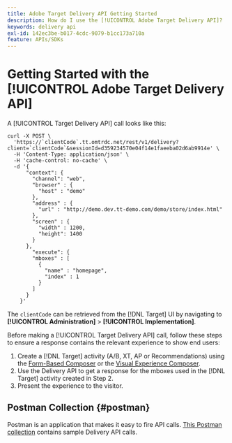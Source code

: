 ```yaml
---
title: Adobe Target Delivery API Getting Started
description: How do I use the [!UICONTROL Adobe Target Delivery API]?
keywords: delivery api
exl-id: 142ec3be-b017-4cdc-9079-b1cc173a710a
feature: APIs/SDKs
---
```

# Getting Started with the [!UICONTROL Adobe Target Delivery API]

A [!UICONTROL Target Delivery API] call looks like this:

```
curl -X POST \
  'https://`clientCode`.tt.omtrdc.net/rest/v1/delivery?client=`clientCode`&sessionId=d359234570e04f14e1faeeba02d6ab9914e' \
  -H 'Content-Type: application/json' \
  -H 'cache-control: no-cache' \
  -d '{
      "context": {
        "channel": "web",
        "browser" : {
          "host" : "demo"
        },
        "address" : {
          "url" : "http://demo.dev.tt-demo.com/demo/store/index.html"
        },
        "screen" : {
          "width" : 1200,
          "height": 1400
        }
      },
        "execute": {
        "mboxes" : [
          {
            "name" : "homepage",
            "index" : 1
          }
        ]
      }
    }'
```

The `clientCode` can be retrieved from the [!DNL Target] UI by navigating to **[!UICONTROL Administration]** > **[!UICONTROL Implementation]**.

Before making a [!UICONTROL Target Delivery API] call, follow these steps to ensure a response contains the relevant experience to show end users:

1. Create a [!DNL Target] activity (A/B, XT, AP or Recommendations) using the [Form-Based Composer](https://experienceleague.adobe.com/docs/target/using/experiences/form-experience-composer.html?lang=en) or the [Visual Experience Composer](https://experienceleague.adobe.com/docs/target/using/experiences/vec/visual-experience-composer.html).
1. Use the Delivery API to get a response for the mboxes used in the [!DNL Target] activity created in Step 2.
1. Present the experience to the visitor.

## Postman Collection {#postman}

Postman is an application that makes it easy to fire API calls. [This Postman collection](https://run.pstmn.io/button.svg) contains sample Delivery API calls.
